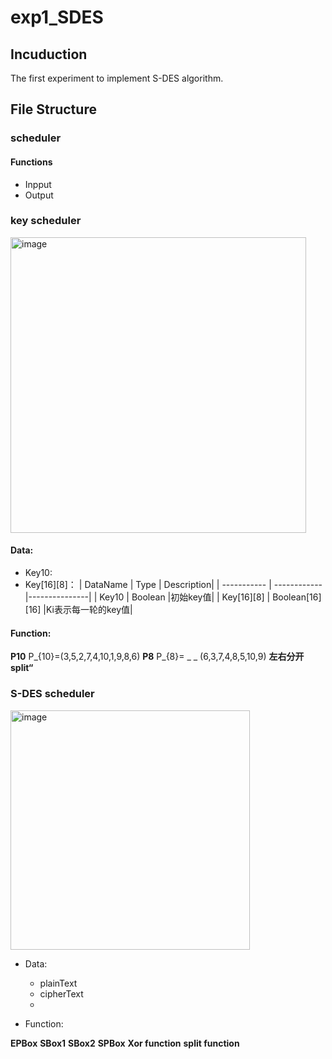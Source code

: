 # exp1_SDES
## Incuduction
The first experiment to implement S-DES algorithm.

## File Structure

### scheduler
#### Functions
- Inpput
- Output
####

### key scheduler
<img width="473" alt="image" src="https://github.com/Sisyphe-Edge/exp1_SDES/assets/54466829/c48d018b-fcad-41b9-8556-089b76e9b70b" style="justify-content=:center">

#### Data:
  - Key10: 
  - Key[16][8]：
  | DataName    | Type    | Description|
  | ----------- | ------------ |---------------|
  | Key10     | Boolean       |初始key值|
  | Key[16][8]  | Boolean[16][16]        |Ki表示每一轮的key值|

#### Function:
**P10** P_{10}=(3,5,2,7,4,10,1,9,8,6)
**P8** P_{8}= _ _ (6,3,7,4,8,5,10,9)
**左右分开 split“**

### S-DES scheduler
<img width="383" alt="image" src="https://github.com/Sisyphe-Edge/exp1_SDES/assets/54466829/292a3e4b-b8ec-4a4e-afda-713669a7120a">

- Data:
  - plainText
  - cipherText
  - 

- Function:
  
**EPBox**
**SBox1**
**SBox2**
**SPBox**
**Xor function**
**split function**


  
